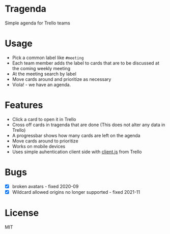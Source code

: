 # Tragenda
Simple agenda for Trello teams

# Usage
- Pick a common label like `#meeting`
- Each team member adds the label to cards that are to be discussed at the coming weekly meeting
- At the meeting search by label
- Move cards around and prioritize as necessary
- Viola! - we have an agenda.

# Features
- Click a card to open it in Trello
- Cross off cards in tragenda that are done (This does not alter any data in Trello)
- A progressbar shows how many cards are left on the agenda
- Move cards around to prioritize
- Works on mobile devices
- Uses simple auhentication client side with [client.js](https://developers.trello.com/get-started/start-building) from Trello

# Bugs
- [x] broken avatars - fixed 2020-09
- [x] Wildcard allowed origins no longer supported - fixed 2021-11

# License
MIT
